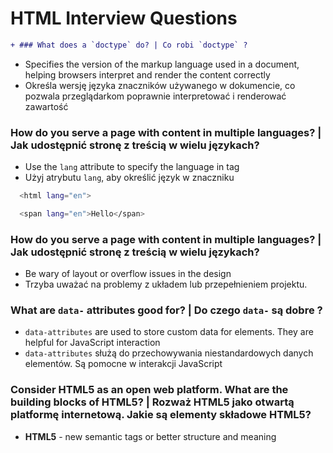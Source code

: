 
# HTML Interview Questions
```diff
+ ### What does a `doctype` do? | Co robi `doctype` ?
```
* Specifies the version of the markup language used in a document, helping browsers interpret and render the content correctly
* Określa wersję języka znaczników używanego w dokumencie, co pozwala przeglądarkom poprawnie interpretować i renderować zawartość 
### How do you serve a page with content in multiple languages? | Jak udostępnić stronę z treścią w wielu językach?
* Use the `lang` attribute to specify the language in tag
* Użyj atrybutu `lang`, aby określić język w znaczniku
```bash
  <html lang="en">
```
```bash
  <span lang="en">Hello</span>
```
### How do you serve a page with content in multiple languages? | Jak udostępnić stronę z treścią w wielu językach?
* Be wary of layout or overflow issues in the design
* Trzyba uważać na problemy z układem lub przepełnieniem projektu.
### What are `data-` attributes good for? | Do czego `data-` są dobre ?
* `data-attributes` are used to store custom data for elements. They are helpful for JavaScript interaction
* `data-attributes` służą do przechowywania niestandardowych danych elementów. Są pomocne w interakcji JavaScript
### Consider HTML5 as an open web platform. What are the building blocks of HTML5? | Rozważ HTML5 jako otwartą platformę internetową. Jakie są elementy składowe HTML5?
* <b>HTML5</b> - new semantic tags or better structure and meaning

